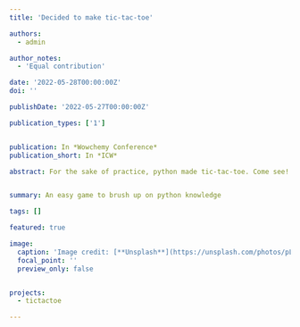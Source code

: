 ```yaml
---
title: 'Decided to make tic-tac-toe'

authors:
  - admin

author_notes:
  - 'Equal contribution'

date: '2022-05-28T00:00:00Z'
doi: ''

publishDate: '2022-05-27T00:00:00Z'

publication_types: ['1']


publication: In *Wowchemy Conference*
publication_short: In *ICW*

abstract: For the sake of practice, python made tic-tac-toe. Come see!


summary: An easy game to brush up on python knowledge

tags: []

featured: true

image:
  caption: 'Image credit: [**Unsplash**](https://unsplash.com/photos/pLCdAaMFLTE)'
  focal_point: ''
  preview_only: false


projects:
  - tictactoe

---
```


